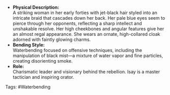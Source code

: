 - **Physical Description:**  
    A striking woman in her early forties with jet-black hair styled into an intricate braid that cascades down her back. Her pale blue eyes seem to pierce through her opponents, reflecting a sharp intellect and unshakable resolve. Her high cheekbones and angular features give her an almost regal appearance. She wears an ornate, high-collared cloak adorned with faintly glowing charms.
- **Bending Style:**  
    Waterbending focused on offensive techniques, including the manipulation of black mist—a mixture of water vapor and fine particles, creating disorienting smoke.
- **Role:**  
    Charismatic leader and visionary behind the rebellion. Isay is a master tactician and inspiring orator.

Tags:
#Waterbending


